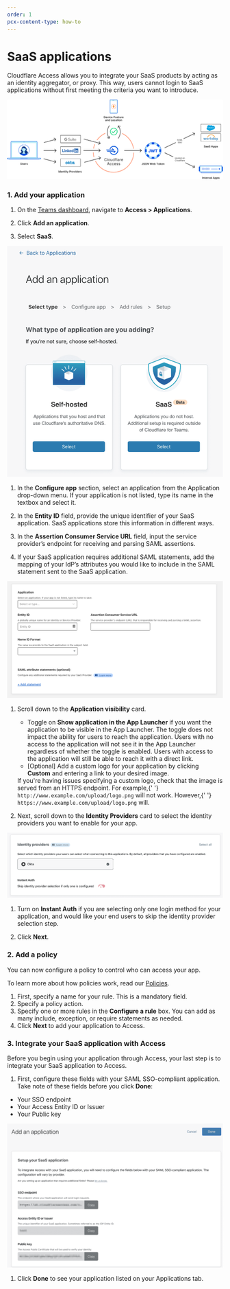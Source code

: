 ```yaml
---
order: 1
pcx-content-type: how-to
---
```


# SaaS applications

Cloudflare Access allows you to integrate your SaaS products by acting as an identity aggregator, or proxy. This way, users cannot login to SaaS applications without first meeting the criteria you want to introduce.

![SaaS applications diagram](../../static/documentation/applications/diagram-saas.jpg)

### 1. Add your application

1. On the [Teams dashboard](https://dash.teams.cloudflare.com), navigate to **Access > Applications**.

1. Click **Add an application**.

1. Select **SaaS**.

![Access Saas and Self-Hosted](../../static/documentation/applications/add-saas-application.png)

1. In the **Configure app** section, select an application from the Application drop-down menu. If your application is not listed, type its name in the textbox and select it.

1. In the **Entity ID** field, provide the unique identifier of your SaaS application.
   SaaS applications store this information in different ways.

1. In the **Assertion Consumer Service URL** field, input the service provider’s endpoint for receiving and parsing SAML assertions.

1. If your SaaS application requires additional SAML statements, add the mapping of your IdP’s attributes you would like to include in the SAML statement sent to the SaaS application.

![Custom SaaS statements](../../static/documentation/applications/custom-saas-statements.png)

1. Scroll down to the **Application visibility** card.

   - Toggle on **Show application in the App Launcher** if you want the application to be visible in the App Launcher. The toggle does not impact the ability for users to reach the application. Users with no access to the application will not see it in the App Launcher regardless of whether the toggle is enabled. Users with access to the application will still be able to reach it with a direct link.
   - [Optional] Add a custom logo for your application by clicking **Custom** and entering a link to your desired image.

   <Aside>
     If you're having issues specifying a custom logo, check that the image is
     served from an HTTPS endpoint. For example,{' '}
     <code>http://www.example.com/upload/logo.png</code> will not work. However,{' '}
     <code>https://www.example.com/upload/logo.png</code> will.
   </Aside>

1. Next, scroll down to the **Identity Providers** card to select the identity providers you want to enable for your app.

![Setup SaaS IdPs](../../static/documentation/applications/saas-idp.png)

1. Turn on **Instant Auth** if you are selecting only one login method for your application, and would like your end users to skip the identity provider selection step.

1. Click **Next**.

### 2. Add a policy

You can now configure a policy to control who can access your app.

To learn more about how policies work, read our [Policies](/policies/).

1. First, specify a name for your rule. This is a mandatory field.
1. Specify a policy action.
1. Specify one or more rules in the **Configure a rule** box. You can add as many include, exception, or require statements as needed.
1. Click **Next** to add your application to Access.

### 3. Integrate your SaaS application with Access

Before you begin using your application through Access, your last step is to integrate your SaaS application to Access.

1. First, configure these fields with your SAML SSO-compliant application. Take note of these fields before you click **Done**:

- Your SSO endpoint
- Your Access Entity ID or Issuer
- Your Public key

![Setup SaaS IdPs](../../static/documentation/applications/saas-integrate.png)

1. Click **Done** to see your application listed on your Applications tab.
